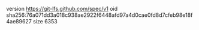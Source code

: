 version https://git-lfs.github.com/spec/v1
oid sha256:76a071dd3a018c938ae2922f6448afd97a4d0cae0fd8d7cfeb98e18f4ae89627
size 6353
